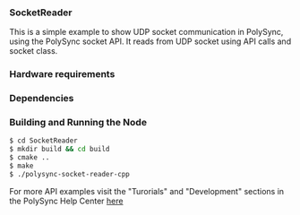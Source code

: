 ### SocketReader
This is a simple example to show UDP socket communication in PolySync, using the PolySync socket API.
It reads from UDP socket using API calls and socket class.

### Hardware requirements

### Dependencies

### Building and Running the Node
```bash
$ cd SocketReader 
$ mkdir build && cd build
$ cmake ..
$ make
$ ./polysync-socket-reader-cpp
```

For more API examples visit the "Turorials" and "Development" sections in the PolySync Help Center [here](https://help.polysync.io/articles/)